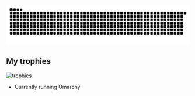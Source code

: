 [![Snake animation](https://raw.githubusercontent.com/ardszsantos/ardszsantos/output/snake.svg)](https://github.com/ardszsantos/ardszsantos)



## My trophies 
[![trophies](https://github-profile-trophy.vercel.app/?username=ardszsantos&theme=onedark&title=-Stars,-Reviews)](https://github.com/ryo-ma/github-profile-trophy)



- Currently running Omarchy

